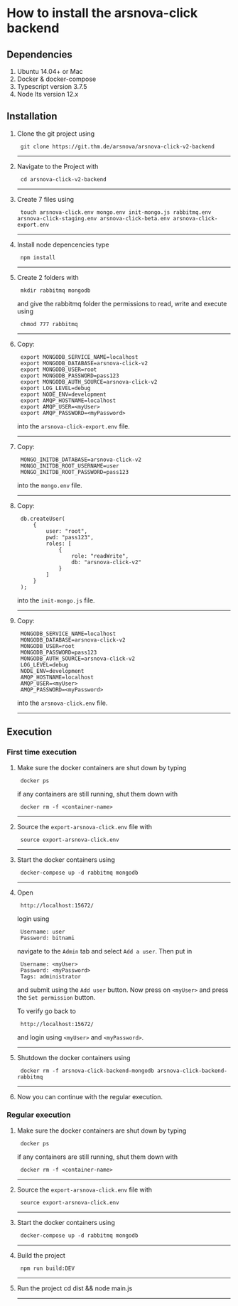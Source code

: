 # How to install the arsnova-click backend

## Dependencies 

1. Ubuntu 14.04+ or Mac
2. Docker & docker-compose
3. Typescript version 3.7.5
4. Node lts version 12.x

## Installation 

1. Clone the git project using 

        git clone https://git.thm.de/arsnova/arsnova-click-v2-backend
    - - - 

2. Navigate to the Project with 

        cd arsnova-click-v2-backend
    - - - 

3. Create 7 files using

        touch arsnova-click.env mongo.env init-mongo.js rabbitmq.env arsnova-click-staging.env arsnova-click-beta.env arsnova-click-export.env
    - - - 

4. Install node depencencies type

        npm install 
    - - - 

5. Create 2 folders with

        mkdir rabbitmq mongodb

    and give the rabbitmq folder the permissions to read, write and execute using 

        chmod 777 rabbitmq
    - - -

6. Copy: 

        export MONGODB_SERVICE_NAME=localhost
        export MONGODB_DATABASE=arsnova-click-v2
        export MONGODB_USER=root
        export MONGODB_PASSWORD=pass123
        export MONGODB_AUTH_SOURCE=arsnova-click-v2
        export LOG_LEVEL=debug
        export NODE_ENV=development
        export AMQP_HOSTNAME=localhost
        export AMQP_USER=<myUser>
        export AMQP_PASSWORD=<myPassword>

    into the `arsnova-click-export.env` file. 
    - - - 

7. Copy: 

        MONGO_INITDB_DATABASE=arsnova-click-v2
        MONGO_INITDB_ROOT_USERNAME=user
        MONGO_INITDB_ROOT_PASSWORD=pass123

    into the `mongo.env` file. 
    - - - 

8. Copy: 

        db.createUser(
            {
                user: "root",
                pwd: "pass123",
                roles: [
                    {
                        role: "readWrite",
                        db: "arsnova-click-v2"
                    }
                ]
            }
        );

    into the `init-mongo.js` file. 
    - - - 

9. Copy: 

        MONGODB_SERVICE_NAME=localhost
        MONGODB_DATABASE=arsnova-click-v2
        MONGODB_USER=root
        MONGODB_PASSWORD=pass123
        MONGODB_AUTH_SOURCE=arsnova-click-v2
        LOG_LEVEL=debug
        NODE_ENV=development
        AMQP_HOSTNAME=localhost
        AMQP_USER=<myUser>
        AMQP_PASSWORD=<myPassword>
    
    into the `arsnova-click.env` file. 
    - - - 

## Execution

### First time execution 

1. Make sure the docker containers are shut down by typing

        docker ps 

    if any containers are still running, shut them down with 

        docker rm -f <container-name>
    - - - 

2. Source the `export-arsnova-click.env` file with 

        source export-arsnova-click.env
    - - - 

3. Start the docker containers using 

        docker-compose up -d rabbitmq mongodb
    - - - 

4. Open 
        
        http://localhost:15672/

    login using 

        Username: user
        Password: bitnami

    navigate to the `Admin` tab and select `Add a user`. Then put in

        Username: <myUser>
        Password: <myPassword>
        Tags: administrator

    and submit using the `Add user` button. 
    Now press on `<myUser>` and press the `Set permission` button. 

    To verify go back to 

        http://localhost:15672/

    and login using `<myUser>` and `<myPassword>`.
    - - - 

5. Shutdown the docker containers using

        docker rm -f arsnova-click-backend-mongodb arsnova-click-backend-rabbitmq
    - - - 

6. Now you can continue with the regular execution. 

### Regular execution

1. Make sure the docker containers are shut down by typing

        docker ps 

    if any containers are still running, shut them down with 

        docker rm -f <container-name>
    - - - 

2. Source the `export-arsnova-click.env` file with 

        source export-arsnova-click.env
    - - - 

3. Start the docker containers using 

        docker-compose up -d rabbitmq mongodb
    - - - 

4. Build the project 

        npm run build:DEV
    - - - 

5. Run the project 
        cd dist && node main.js
    - - - 